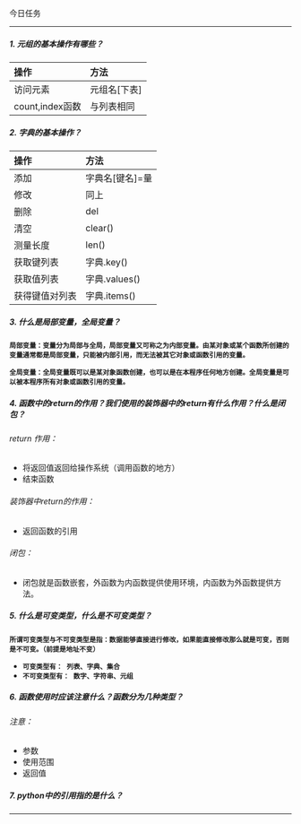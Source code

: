 今日任务

---

##### 1. 元组的基本操作有哪些？

| 操作 | 方法 |
| :--- | :--- |
| 访问元素 | 元组名\[下表\] |
| count,index函数 | 与列表相同 |

##### 2. 字典的基本操作？

| 操作 | 方法 |
| :--- | :--- |
| 添加 | 字典名\[键名\]=量 |
| 修改 | 同上 |
| 删除 | del |
| 清空 | clear\(\) |
| 测量长度 | len\(\) |
| 获取键列表 | 字典.key\(\) |
| 获取值列表 | 字典.values\(\) |
| 获得键值对列表 | 字典.items\(\) |

##### 3. 什么是局部变量，全局变量？

**`局部变量：变量分为局部与全局，局部变量又可称之为内部变量。由某对象或某个函数所创建的变量通常都是局部变量，只能被内部引用，而无法被其它对象或函数引用的变量。`**

**`全局变量：全局变量既可以是某对象函数创建，也可以是在本程序任何地方创建。全局变量是可以被本程序所有对象或函数引用的变量。`**

##### 4. 函数中的return的作用？我们使用的装饰器中的return有什么作用？什么是闭包？

###### return 作用：

* 将返回值返回给操作系统（调用函数的地方）
* 结束函数

###### 装饰器中return的作用：

* 返回函数的引用

###### 闭包：

* 闭包就是函数嵌套，外函数为内函数提供使用环境，内函数为外函数提供方法。

##### 5. 什么是可变类型，什么是不可变类型？

**`所谓可变类型与不可变类型是指：数据能够直接进行修改，如果能直接修改那么就是可变，否则是不可变。（前提是地址不变）`**

* **`可变类型有： 列表、字典、集合`**
* **`不可变类型有： 数字、字符串、元组`**

##### 6. 函数使用时应该注意什么？函数分为几种类型？

###### 注意：

* 参数
* 使用范围
* 返回值



##### 7. python中的引用指的是什么？

---



